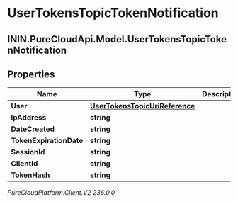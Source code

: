 # UserTokensTopicTokenNotification

## ININ.PureCloudApi.Model.UserTokensTopicTokenNotification

## Properties

|Name | Type | Description | Notes|
|------------ | ------------- | ------------- | -------------|
| **User** | [**UserTokensTopicUriReference**](UserTokensTopicUriReference) |  | [optional] |
| **IpAddress** | **string** |  | [optional] |
| **DateCreated** | **string** |  | [optional] |
| **TokenExpirationDate** | **string** |  | [optional] |
| **SessionId** | **string** |  | [optional] |
| **ClientId** | **string** |  | [optional] |
| **TokenHash** | **string** |  | [optional] |



_PureCloudPlatform.Client.V2 236.0.0_
